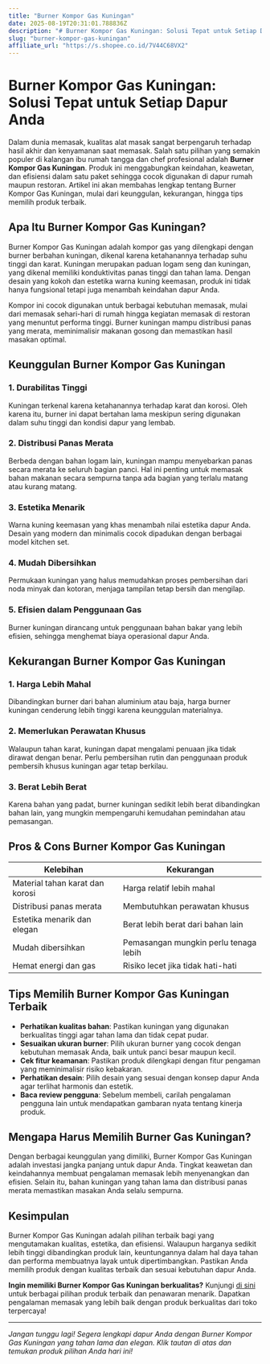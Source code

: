 ```yaml
---
title: "Burner Kompor Gas Kuningan"
date: 2025-08-19T20:31:01.788836Z
description: "# Burner Kompor Gas Kuningan: Solusi Tepat untuk Setiap Dapur Anda..."
slug: "burner-kompor-gas-kuningan"
affiliate_url: "https://s.shopee.co.id/7V44C68VX2"
---
```

# Burner Kompor Gas Kuningan: Solusi Tepat untuk Setiap Dapur Anda

Dalam dunia memasak, kualitas alat masak sangat berpengaruh terhadap hasil akhir dan kenyamanan saat memasak. Salah satu pilihan yang semakin populer di kalangan ibu rumah tangga dan chef profesional adalah **Burner Kompor Gas Kuningan**. Produk ini menggabungkan keindahan, keawetan, dan efisiensi dalam satu paket sehingga cocok digunakan di dapur rumah maupun restoran. Artikel ini akan membahas lengkap tentang Burner Kompor Gas Kuningan, mulai dari keunggulan, kekurangan, hingga tips memilih produk terbaik.

## Apa Itu Burner Kompor Gas Kuningan?

Burner Kompor Gas Kuningan adalah kompor gas yang dilengkapi dengan burner berbahan kuningan, dikenal karena ketahanannya terhadap suhu tinggi dan karat. Kuningan merupakan paduan logam seng dan kuningan, yang dikenal memiliki konduktivitas panas tinggi dan tahan lama. Dengan desain yang kokoh dan estetika warna kuning keemasan, produk ini tidak hanya fungsional tetapi juga menambah keindahan dapur Anda.

Kompor ini cocok digunakan untuk berbagai kebutuhan memasak, mulai dari memasak sehari-hari di rumah hingga kegiatan memasak di restoran yang menuntut performa tinggi. Burner kuningan mampu distribusi panas yang merata, meminimalisir makanan gosong dan memastikan hasil masakan optimal.

## Keunggulan Burner Kompor Gas Kuningan

### 1. Durabilitas Tinggi
Kuningan terkenal karena ketahanannya terhadap karat dan korosi. Oleh karena itu, burner ini dapat bertahan lama meskipun sering digunakan dalam suhu tinggi dan kondisi dapur yang lembab.

### 2. Distribusi Panas Merata
Berbeda dengan bahan logam lain, kuningan mampu menyebarkan panas secara merata ke seluruh bagian panci. Hal ini penting untuk memasak bahan makanan secara sempurna tanpa ada bagian yang terlalu matang atau kurang matang.

### 3. Estetika Menarik
Warna kuning keemasan yang khas menambah nilai estetika dapur Anda. Desain yang modern dan minimalis cocok dipadukan dengan berbagai model kitchen set.

### 4. Mudah Dibersihkan
Permukaan kuningan yang halus memudahkan proses pembersihan dari noda minyak dan kotoran, menjaga tampilan tetap bersih dan mengilap.

### 5. Efisien dalam Penggunaan Gas
Burner kuningan dirancang untuk penggunaan bahan bakar yang lebih efisien, sehingga menghemat biaya operasional dapur Anda.

## Kekurangan Burner Kompor Gas Kuningan

### 1. Harga Lebih Mahal
Dibandingkan burner dari bahan aluminium atau baja, harga burner kuningan cenderung lebih tinggi karena keunggulan materialnya.

### 2. Memerlukan Perawatan Khusus
Walaupun tahan karat, kuningan dapat mengalami penuaan jika tidak dirawat dengan benar. Perlu pembersihan rutin dan penggunaan produk pembersih khusus kuningan agar tetap berkilau.

### 3. Berat Lebih Berat
Karena bahan yang padat, burner kuningan sedikit lebih berat dibandingkan bahan lain, yang mungkin mempengaruhi kemudahan pemindahan atau pemasangan.

## Pros & Cons Burner Kompor Gas Kuningan

| Kelebihan                         | Kekurangan                               |
|-----------------------------------|------------------------------------------|
| Material tahan karat dan korosi | Harga relatif lebih mahal             |
| Distribusi panas merata          | Membutuhkan perawatan khusus          |
| Estetika menarik dan elegan     | Berat lebih berat dari bahan lain   |
| Mudah dibersihkan                | Pemasangan mungkin perlu tenaga lebih |
| Hemat energi dan gas             | Risiko lecet jika tidak hati-hati    |

## Tips Memilih Burner Kompor Gas Kuningan Terbaik

- **Perhatikan kualitas bahan**: Pastikan kuningan yang digunakan berkualitas tinggi agar tahan lama dan tidak cepat pudar.
- **Sesuaikan ukuran burner**: Pilih ukuran burner yang cocok dengan kebutuhan memasak Anda, baik untuk panci besar maupun kecil.
- **Cek fitur keamanan**: Pastikan produk dilengkapi dengan fitur pengaman yang meminimalisir risiko kebakaran.
- **Perhatikan desain**: Pilih desain yang sesuai dengan konsep dapur Anda agar terlihat harmonis dan estetik.
- **Baca review pengguna**: Sebelum membeli, carilah pengalaman pengguna lain untuk mendapatkan gambaran nyata tentang kinerja produk.

## Mengapa Harus Memilih Burner Gas Kuningan?

Dengan berbagai keunggulan yang dimiliki, Burner Kompor Gas Kuningan adalah investasi jangka panjang untuk dapur Anda. Tingkat keawetan dan keindahannya membuat pengalaman memasak lebih menyenangkan dan efisien. Selain itu, bahan kuningan yang tahan lama dan distribusi panas merata memastikan masakan Anda selalu sempurna.

## Kesimpulan

Burner Kompor Gas Kuningan adalah pilihan terbaik bagi yang mengutamakan kualitas, estetika, dan efisiensi. Walaupun harganya sedikit lebih tinggi dibandingkan produk lain, keuntungannya dalam hal daya tahan dan performa membuatnya layak untuk dipertimbangkan. Pastikan Anda memilih produk dengan kualitas terbaik dan sesuai kebutuhan dapur Anda.

**Ingin memiliki Burner Kompor Gas Kuningan berkualitas?** Kunjungi [di sini](https://s.shopee.co.id/7V44C68VX2) untuk berbagai pilihan produk terbaik dan penawaran menarik. Dapatkan pengalaman memasak yang lebih baik dengan produk berkualitas dari toko terpercaya!

---

*Jangan tunggu lagi! Segera lengkapi dapur Anda dengan Burner Kompor Gas Kuningan yang tahan lama dan elegan. Klik tautan di atas dan temukan produk pilihan Anda hari ini!*